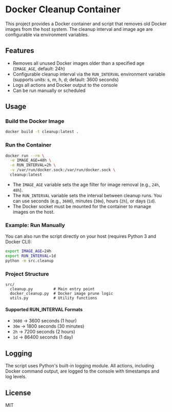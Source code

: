 # Docker Cleanup Container

This project provides a Docker container and script that removes old Docker images from the host system. The cleanup interval and image age are configurable via environment variables.

## Features
- Removes all unused Docker images older than a specified age (`IMAGE_AGE`, default: 24h)
- Configurable cleanup interval via the `RUN_INTERVAL` environment variable (supports units: s, m, h, d; default: 3600 seconds)
- Logs all actions and Docker output to the console
- Can be run manually or scheduled

## Usage

### Build the Docker Image
```sh
docker build -t cleanup:latest .
```

### Run the Container
```sh
docker run --rm \
  -e IMAGE_AGE=48h \
  -e RUN_INTERVAL=2h \
  -v /var/run/docker.sock:/var/run/docker.sock \
  cleanup:latest
```

- The `IMAGE_AGE` variable sets the age filter for image removal (e.g., `24h`, `48h`).
- The `RUN_INTERVAL` variable sets the interval between cleanup runs. You can use seconds (e.g., `3600`), minutes (`30m`), hours (`2h`), or days (`1d`).
- The Docker socket must be mounted for the container to manage images on the host.

### Example: Run Manually

You can also run the script directly on your host (requires Python 3 and Docker CLI):

```sh
export IMAGE_AGE=24h
export RUN_INTERVAL=1d
python -m src.cleanup
```

### Project Structure

```
src/
  cleanup.py         # Main entry point
  docker_cleanup.py  # Docker image prune logic
  utils.py           # Utility functions
```

#### Supported RUN_INTERVAL Formats

- `3600`   → 3600 seconds (1 hour)
- `30m`    → 1800 seconds (30 minutes)
- `2h`     → 7200 seconds (2 hours)
- `1d`     → 86400 seconds (1 day)

## Logging

The script uses Python's built-in logging module. All actions, including Docker command output, are logged to the console with timestamps and log levels.

## License
MIT
